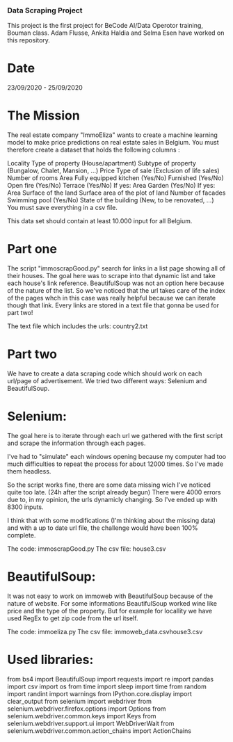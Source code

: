 ### Data Scraping Project
This project is the first project for BeCode AI/Data Operotor training, Bouman class. Adam Flusse, Ankita Haldia and Selma Esen have worked on this repository.

# Date
23/09/2020 - 25/09/2020

# The Mission
The real estate company "ImmoEliza" wants to create a machine learning model to make price predictions on real estate sales in Belgium. You must therefore create a dataset that holds the following columns :

Locality Type of property (House/apartment) Subtype of property (Bungalow, Chalet, Mansion, ...) Price Type of sale (Exclusion of life sales) Number of rooms Area Fully equipped kitchen (Yes/No) Furnished (Yes/No) Open fire (Yes/No) Terrace (Yes/No) If yes: Area Garden (Yes/No) If yes: Area Surface of the land Surface area of the plot of land Number of facades Swimming pool (Yes/No) State of the building (New, to be renovated, ...) You must save everything in a csv file.

This data set should contain at least 10.000 input for all Belgium.

# Part one
The script "immoscrapGood.py" search for links in a list page showing all of their houses. The goal here was to scrape into that dynamic list and take each house's link reference. BeautifulSoup was not an option here because of the nature of the list. So we've noticed that the url takes care of the index of the pages whch in this case was really helpful because we can iterate though that link. Every links are stored in a text file that gonna be used for part two!

The text file which includes the urls: country2.txt

# Part two
We have to create a data scraping code which should work on each url/page of advertisement. We tried two different ways: Selenium and BeautifulSoup.

# Selenium:
The goal here is to iterate through each url we gathered with the first script and scrape the information through each pages.

I've had to "simulate" each windows opening because my computer had too much difficulties to repeat the process for about 12000 times. So I've made them headless.

So the script works fine, there are some data missing wich I've noticed quite too late. (24h after the script already begun) There were 4000 errors due to, in my opinion, the urls dynamicly changing. So I've ended up with 8300 inputs.

I think that with some modifications (I'm thinking about the missing data) and with a up to date url file, the challenge would have been 100% complete.

The code: immoscrapGood.py The csv file: house3.csv

# BeautifulSoup:
It was not easy to work on immoweb with BeautifulSoup because of the nature of website. For some informations BeautifulSoup worked wine like price and the type of the property. But for example for locallity we have used RegEx to get zip code from the url itself.

The code: immoeliza.py The csv file: immoweb_data.csvhouse3.csv

# Used libraries:
from bs4 import BeautifulSoup 
import requests 
import re 
import pandas 
import csv 
import os 
from time import sleep 
import time 
from random import randint 
import warnings 
from IPython.core.display import clear_output 
from selenium import webdriver from selenium.webdriver.firefox.options import Options 
from selenium.webdriver.common.keys import Keys 
from selenium.webdriver.support.ui import WebDriverWait 
from selenium.webdriver.common.action_chains import ActionChains



